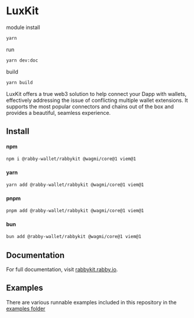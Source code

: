 # LuxKit

module install
```sh
yarn
```

run
```sh
yarn dev:doc
```

build
```sh
yarn build
```



LuxKit offers a true web3 solution to help connect your Dapp with wallets, effectively addressing the issue of conflicting multiple wallet extensions. It supports the most popular connectors and chains out of the box and provides a beautiful, seamless experience.

## Install

#### npm

```sh
npm i @rabby-wallet/rabbykit @wagmi/core@1 viem@1
```

#### yarn

```sh
yarn add @rabby-wallet/rabbykit @wagmi/core@1 viem@1
```

#### pnpm

```sh
pnpm add @rabby-wallet/rabbykit @wagmi/core@1 viem@1
```

#### bun

```sh
bun add @rabby-wallet/rabbykit @wagmi/core@1 viem@1
```

## Documentation

For full documentation, visit [rabbykit.rabby.io](https://rabbykit.rabby.io).

## Examples

There are various runnable examples included in this repository in the [examples folder](https://github.com/RabbyHub/rabbykit/tree/main/examples)

